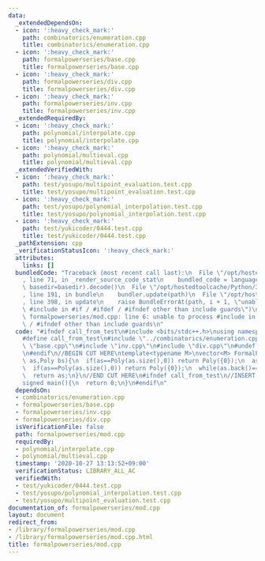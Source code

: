 ```yaml
---
data:
  _extendedDependsOn:
  - icon: ':heavy_check_mark:'
    path: combinatorics/enumeration.cpp
    title: combinatorics/enumeration.cpp
  - icon: ':heavy_check_mark:'
    path: formalpowerseries/base.cpp
    title: formalpowerseries/base.cpp
  - icon: ':heavy_check_mark:'
    path: formalpowerseries/div.cpp
    title: formalpowerseries/div.cpp
  - icon: ':heavy_check_mark:'
    path: formalpowerseries/inv.cpp
    title: formalpowerseries/inv.cpp
  _extendedRequiredBy:
  - icon: ':heavy_check_mark:'
    path: polynomial/interpolate.cpp
    title: polynomial/interpolate.cpp
  - icon: ':heavy_check_mark:'
    path: polynomial/multieval.cpp
    title: polynomial/multieval.cpp
  _extendedVerifiedWith:
  - icon: ':heavy_check_mark:'
    path: test/yosupo/multipoint_evaluation.test.cpp
    title: test/yosupo/multipoint_evaluation.test.cpp
  - icon: ':heavy_check_mark:'
    path: test/yosupo/polynomial_interpolation.test.cpp
    title: test/yosupo/polynomial_interpolation.test.cpp
  - icon: ':heavy_check_mark:'
    path: test/yukicoder/0444.test.cpp
    title: test/yukicoder/0444.test.cpp
  _pathExtension: cpp
  _verificationStatusIcon: ':heavy_check_mark:'
  attributes:
    links: []
  bundledCode: "Traceback (most recent call last):\n  File \"/opt/hostedtoolcache/Python/3.9.0/x64/lib/python3.9/site-packages/onlinejudge_verify/documentation/build.py\"\
    , line 71, in _render_source_code_stat\n    bundled_code = language.bundle(stat.path,\
    \ basedir=basedir).decode()\n  File \"/opt/hostedtoolcache/Python/3.9.0/x64/lib/python3.9/site-packages/onlinejudge_verify/languages/cplusplus.py\"\
    , line 191, in bundle\n    bundler.update(path)\n  File \"/opt/hostedtoolcache/Python/3.9.0/x64/lib/python3.9/site-packages/onlinejudge_verify/languages/cplusplus_bundle.py\"\
    , line 398, in update\n    raise BundleErrorAt(path, i + 1, \"unable to process\
    \ #include in #if / #ifdef / #ifndef other than include guards\")\nonlinejudge_verify.languages.cplusplus_bundle.BundleErrorAt:\
    \ formalpowerseries/mod.cpp: line 6: unable to process #include in #if / #ifdef\
    \ / #ifndef other than include guards\n"
  code: "#ifndef call_from_test\n#include <bits/stdc++.h>\nusing namespace std;\n\n\
    #define call_from_test\n#include \"../combinatorics/enumeration.cpp\"\n#include\
    \ \"base.cpp\"\n#include \"inv.cpp\"\n#include \"div.cpp\"\n#undef call_from_test\n\
    \n#endif\n//BEGIN CUT HERE\ntemplate<typename M>\nvector<M> FormalPowerSeries<M>::mod(Poly\
    \ as,Poly bs){\n  if(as==Poly(as.size(),0)) return Poly({0});\n  as=sub(as,mul(div(as,bs),bs));\n\
    \  if(as==Poly(as.size(),0)) return Poly({0});\n  while(as.back()==M(0)) as.pop_back();\n\
    \  return as;\n}\n//END CUT HERE\n#ifndef call_from_test\n//INSERT ABOVE HERE\n\
    signed main(){\n  return 0;\n}\n#endif\n"
  dependsOn:
  - combinatorics/enumeration.cpp
  - formalpowerseries/base.cpp
  - formalpowerseries/inv.cpp
  - formalpowerseries/div.cpp
  isVerificationFile: false
  path: formalpowerseries/mod.cpp
  requiredBy:
  - polynomial/interpolate.cpp
  - polynomial/multieval.cpp
  timestamp: '2020-10-27 13:13:52+09:00'
  verificationStatus: LIBRARY_ALL_AC
  verifiedWith:
  - test/yukicoder/0444.test.cpp
  - test/yosupo/polynomial_interpolation.test.cpp
  - test/yosupo/multipoint_evaluation.test.cpp
documentation_of: formalpowerseries/mod.cpp
layout: document
redirect_from:
- /library/formalpowerseries/mod.cpp
- /library/formalpowerseries/mod.cpp.html
title: formalpowerseries/mod.cpp
---
```


